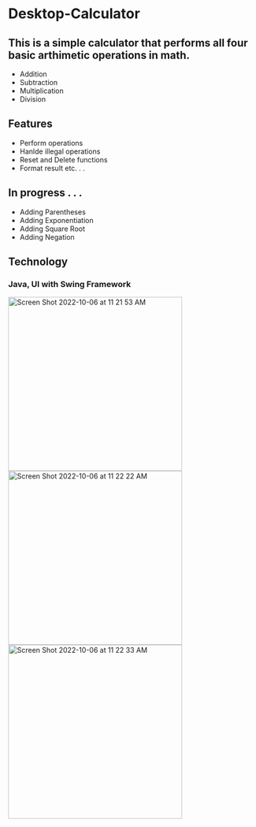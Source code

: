 # Desktop-Calculator

## This is a simple calculator that performs all four basic arthimetic operations in math.
- Addition
- Subtraction
- Multiplication
- Division

## Features
- Perform operations
- Hanlde illegal operations
- Reset and Delete functions
- Format result etc. . .


## In progress . . .
- Adding Parentheses
- Adding Exponentiation
- Adding Square Root
- Adding Negation


## Technology
### Java, UI with Swing Framework

<img width="353" alt="Screen Shot 2022-10-06 at 11 21 53 AM" src="https://user-images.githubusercontent.com/94970266/194243894-a88d94ea-f66e-41b7-963c-e013c422e831.png">

<img width="353" alt="Screen Shot 2022-10-06 at 11 22 22 AM" src="https://user-images.githubusercontent.com/94970266/194243908-f9138340-14e6-417b-b29d-c46e15db7a1c.png">

<img width="353" alt="Screen Shot 2022-10-06 at 11 22 33 AM" src="https://user-images.githubusercontent.com/94970266/194243927-69082922-d2aa-4ad1-a2b9-edb13b9903e2.png">
